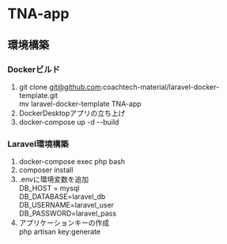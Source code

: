 # TNA-app  

## 環境構築  
### Dockerビルド  
1. git clone git@github.com:coachtech-material/laravel-docker-template.git  
    mv laravel-docker-template TNA-app  
2. DockerDesktopアプリの立ち上げ  
3. docker-compose up -d --build  
### Laravel環境構築  
1. docker-compose exec php bash  
2. composer install  
3. .envに環境変数を追加  
    DB_HOST = mysql  
    DB_DATABASE=laravel_db  
    DB_USERNAME=laravel_user  
    DB_PASSWORD=laravel_pass  
4. アプリケーションキーの作成  
    php artisan key:generate  